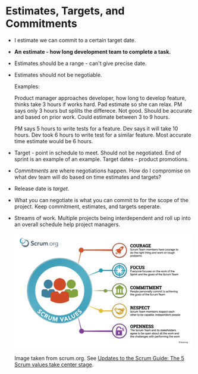 # Estimates, Targets, and Commitments

* I estimate we can commit to a certain target date.

* **An estimate - how long development team to complete a task.**

* Estimates should be a range - can't give precise date.

* Estimates should not be negotiable.

  Examples:

  Product manager approaches developer, how long to develop feature, thinks take 3 hours if works hard. Pad estimate so she can relax. PM says only 3 hours but splilts the differece. Not good. Should be accurate and based on prior work. Could estimate between 3 to 9 hours.

  PM says 5 hours to write tests for a feature. Dev says it will take 10 hours. Dev took 6 hours to write test for a similar feature. Most accurate time estimate would be 6 hours.

* Target - point in schedule to meet. Should not be negotiated. End of sprint is an example of an example. Target dates - product promotions.

* *Commitments* are where negotiations happen. How do I compromise on what dev team will do based on time estimates and targets?

* Release date is *target*.

* What you can negotiate is what you can commit to for the scope of the project. Keep commitment, estimates, and targets seperate.

* Streams of work. Multiple projects being interdependent and roll up into an overall schedule help project managers.

  ![scrum-commitement.png](/assets/scrum-commitement.png)

  Image taken from scrum.org. See [Updates to the Scrum Guide: The 5 Scrum values take center stage](https://www.scrum.org/resources/blog/5-scrum-values-take-center-stage).
